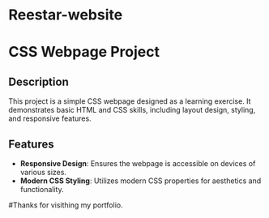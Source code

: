 # Reestar-website
# CSS Webpage Project

## Description

This project is a simple CSS webpage designed as a learning exercise. It demonstrates basic HTML and CSS skills, including layout design, styling, and responsive features.

## Features

- **Responsive Design**: Ensures the webpage is accessible on devices of various sizes.
- **Modern CSS Styling**: Utilizes modern CSS properties for aesthetics and functionality.

#Thanks for visithing my portfolio.
